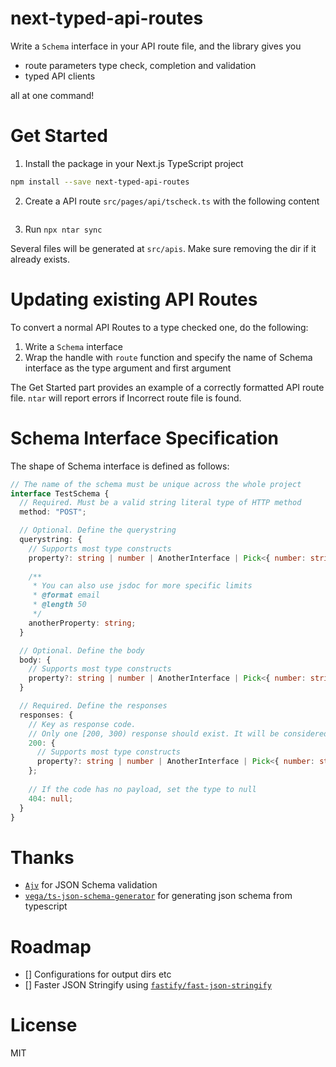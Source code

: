 # next-typed-api-routes

Write a `Schema` interface in your API route file, and the library gives you

- route parameters type check, completion and validation
- typed API clients

all at one command!

# Get Started

1. Install the package in your Next.js TypeScript project

```bash
npm install --save next-typed-api-routes
```

2. Create a API route `src/pages/api/tscheck.ts` with the following content

```ts
```

3. Run `npx ntar sync`

Several files will be generated at `src/apis`. Make sure removing the dir if it already exists.

# Updating existing API Routes

To convert a normal API Routes to a type checked one, do the following:

1. Write a `Schema` interface
2. Wrap the handle with `route` function and specify the name of Schema interface as the type argument and first argument

The Get Started part provides an example of a correctly formatted API route file. `ntar` will report errors if Incorrect route file is found.

# Schema Interface Specification

The shape of Schema interface is defined as follows:

```ts
// The name of the schema must be unique across the whole project
interface TestSchema {
  // Required. Must be a valid string literal type of HTTP method
  method: "POST";

  // Optional. Define the querystring
  querystring: {
    // Supports most type constructs
    property?: string | number | AnotherInterface | Pick<{ number: string }, "number">;
    
    /**
     * You can also use jsdoc for more specific limits
     * @format email
     * @length 50
     */
    anotherProperty: string;
  }

  // Optional. Define the body
  body: {
    // Supports most type constructs
    property?: string | number | AnotherInterface | Pick<{ number: string }, "number">;
  } 

  // Required. Define the responses
  responses: {
    // Key as response code. 
    // Only one [200, 300) response should exist. It will be considered by clients as the success response
    200: {
      // Supports most type constructs
      property?: string | number | AnotherInterface | Pick<{ number: string }, "number">;
    };
    
    // If the code has no payload, set the type to null
    404: null;
  }
}
```

# Thanks

- [`Ajv`](https://ajv.js.org/) for JSON Schema validation
- [`vega/ts-json-schema-generator`](https://github.com/vega/ts-json-schema-generator) for generating json schema from typescript

# Roadmap

- [] Configurations for output dirs etc
- [] Faster JSON Stringify using [`fastify/fast-json-stringify`](https://github.com/fastify/fast-json-stringify)

# License

MIT

